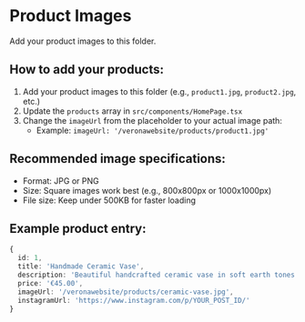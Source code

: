# Product Images

Add your product images to this folder.

## How to add your products:

1. Add your product images to this folder (e.g., `product1.jpg`, `product2.jpg`, etc.)
2. Update the `products` array in `src/components/HomePage.tsx`
3. Change the `imageUrl` from the placeholder to your actual image path:
   - Example: `imageUrl: '/veronawebsite/products/product1.jpg'`

## Recommended image specifications:

- Format: JPG or PNG
- Size: Square images work best (e.g., 800x800px or 1000x1000px)
- File size: Keep under 500KB for faster loading

## Example product entry:

```typescript
{
  id: 1,
  title: 'Handmade Ceramic Vase',
  description: 'Beautiful handcrafted ceramic vase in soft earth tones',
  price: '€45.00',
  imageUrl: '/veronawebsite/products/ceramic-vase.jpg',
  instagramUrl: 'https://www.instagram.com/p/YOUR_POST_ID/'
}
```
